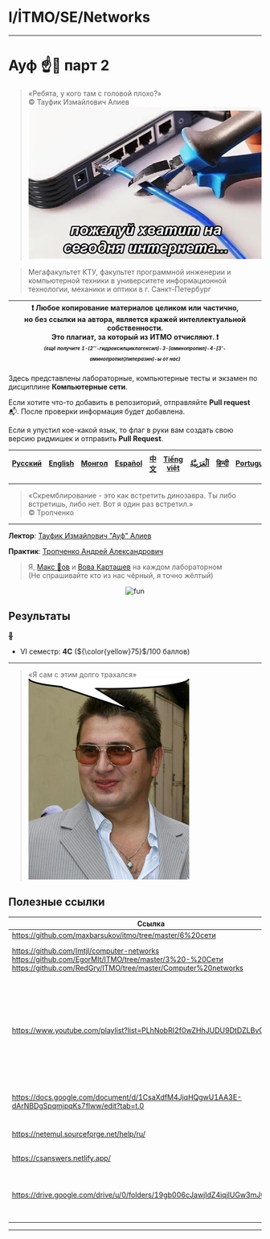 # I/İTMO/SE/Networks

---

# Ауф ☝️🐺 парт 2
> «Ребята, у кого там с головой плохо?»\
© Тауфик Измайлович Алиев\
> ![Mom was right it's the damn internet](/img/memes/no-more-internet.png)

> Мегафакультет КТУ, факультет программной инженерии и компьютерной техники в университете информационной технологии, механики и оптики в г. Санкт-Петербург

| :exclamation: <b>Любое копирование материалов целиком или частично,<br>но без ссылки на автора, является кражей интеллектуальной собственности.<br>Это плагиат, за который из ИТМО отчисляют.</b> :exclamation:<br><sub><sup><i>(ещё получите 1-(2’’-гидроксилциклогексил)-3-[аминопропил]-4-[3’-аминопропил]пиперазин)-ы от нас)</sup></sub></b> |
|---------------------------------------------------------------------------------------------------------------------------------------------------------------------------------------------------------------------------------------------------------------------------------------------------------------------------------------------------|

Здесь представлены лабораторные, компьютерные тесты и экзамен по дисциплине **Компьютерные сети**.

Если хотите что-то добавить в репозиторий, отправляйте **Pull request** :mailbox_with_mail:. После проверки информация будет добавлена.

Если я упустил кое-какой язык, то флаг в руки вам создать свою версию ридмишек и отправить **Pull Request**.

| [<strong>Русский</strong>](https://github.com/XVIIStarPlatinum/itmo/blob/master/Software%20Engineering/Computer%20Networks/README.md) | [<strong>English</strong>](https://github.com/XVIIStarPlatinum/itmo/blob/master/Software%20Engineering/Computer%20Networks/.docs/README_EN.md) | [<strong>Монгол</strong>](https://github.com/XVIIStarPlatinum/itmo/blob/master/Software%20Engineering/Computer%20Networks/.docs/README_MN.md) | [<strong>Español</strong>](https://github.com/XVIIStarPlatinum/itmo/blob/master/Software%20Engineering/Computer%20Networks/.docs/README_ES.md) | [<strong>中文</strong>](https://github.com/XVIIStarPlatinum/itmo/blob/master/Software%20Engineering/Computer%20Networks/.docs/README_CN.md) | [<strong>Tiếng việt</strong>](https://github.com/XVIIStarPlatinum/itmo/blob/master/Software%20Engineering/Computer%20Networks/.docs/README_VN.md) | [<strong><p dir="rtl" lang="ar">اَلْعَرَبِيَّةُ</p></strong>](https://github.com/XVIIStarPlatinum/itmo/blob/master/Software%20Engineering/Computer%20Networks/.docs/README_AR.md) | [<strong>हिन्दी</strong>](https://github.com/XVIIStarPlatinum/itmo/blob/master/Software%20Engineering/Computer%20Networks/.docs/README_IN.md) | [<strong>Português</strong>](https://github.com/XVIIStarPlatinum/itmo/blob/master/Software%20Engineering/Computer%20Networks/.docs/README_PT.md) |
|---------------------------------------------------------------------------------------------------------------------------------------|------------------------------------------------------------------------------------------------------------------------------------------------|-----------------------------------------------------------------------------------------------------------------------------------------------|------------------------------------------------------------------------------------------------------------------------------------------------|-------------------------------------------------------------------------------------------------------------------------------------------|---------------------------------------------------------------------------------------------------------------------------------------------------|-----------------------------------------------------------------------------------------------------------------------------------------------------------------------------------|-----------------------------------------------------------------------------------------------------------------------------------------------|--------------------------------------------------------------------------------------------------------------------------------------------------|

---
> «Скремблирование - это как встретить динозавра. Ты либо встретишь, либо нет. Вот я один раз встретил.»\
© Тропченко
---
**Лектор**: [Тауфик Измайлович "Ауф" Алиев](https://my.itmo.ru/persons/100040)

**Практик**: [Тропченко Андрей Александрович](https://my.itmo.ru/persons/111848)
> Я, [Макс 🦡ов](https://github.com/maxbarsukov) и [Вова Карташев](https://github.com/ColdDirol) на каждом лабораторном\
> (Не спрашивайте кто из нас чёрный, я точно жёлтый)
<p align="center">
    <img src="https://media0.giphy.com/media/v1.Y2lkPTc5MGI3NjExejJ3bjI5eWd5aXM5OThkY3A2YzFrbXc5YzE3OWQ3dW83cWd3ajN6dyZlcD12MV9pbnRlcm5hbF9naWZfYnlfaWQmY3Q9Zw/l2JdXbgDjF7E2S4pO/giphy.gif" alt="fun"/>
</p>

## Результаты
<s>🤷</s>
- VI семестр: **4C** (${\color{yellow}75}$/100 баллов)
---

> «Я сам с этим долго трахался»\
![Тропченко про шлюзы и интерфейсы](img/memes/Topchenko.png)

## Полезные ссылки <a name="links"></a>
| Ссылка                                                                                                                                                                       | Описание                                                                                                                      |
|------------------------------------------------------------------------------------------------------------------------------------------------------------------------------|-------------------------------------------------------------------------------------------------------------------------------|
| https://github.com/maxbarsukov/itmo/tree/master/6%20сети                                                                                                                     | Лабы от 🦡-а                                                                                                                  |
| https://github.com/Imtjl/computer-networks <br> https://github.com/EgorMIt/ITMO/tree/master/3%20-%20Сети <br> https://github.com/RedGry/ITMO/tree/master/Computer%20networks | Много готовых лабораторных работ, тестов и гайдов                                                                             |
| https://www.youtube.com/playlist?list=PLhNobRI2f0wZHhJUDU9DtDZLBvOhhbFFJ                                                                                                     | Все лекции 2025 (кроме 1, потому что я как ебалай во время экспорта видео перезаписывал получившееся видео на исходное видео) |
| https://docs.google.com/document/d/1CsaXdfM4JjqHQgwU1AA3E-dArNBDgSpqmjpqKs7flww/edit?tab=t.0                                                                                 | Журналы всех группы под Тропченко в 2025                                                                                      |
| https://netemul.sourceforge.net/help/ru/                                                                                                                                     | Как пользоваться NetEmul?                                                                                                     |
| https://csanswers.netlify.app/                                                                                                                                               | Ответы на тесты (2025)                                                                                                        |
| https://drive.google.com/drive/u/0/folders/19gb006cJawjIdZ4iqjlUGw3mJ0cBB5x_                                                                                                 | Все необходимые материалы для сдачи УИР или компьютерных тестов                                                               |

---